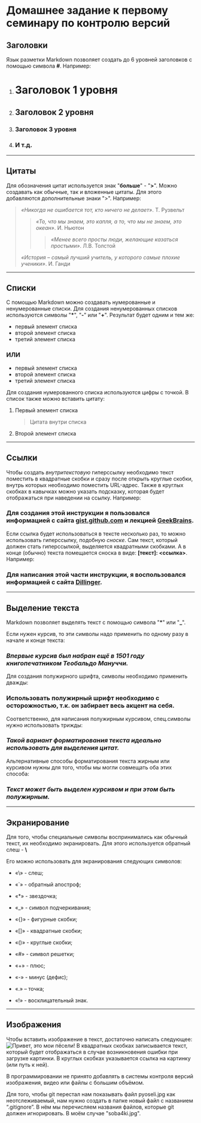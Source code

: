 # Домашнее задание к первому семинару по контролю версий
## Заголовки
Язык разметки Markdown позволяет создать до 6 уровней заголовков с помощью символа **#**. Например:

1. # Заголовок 1 уровня
2. ## Заголовок 2 уровня
3. ### Заголовок 3 уровня
4. ### И т.д.
***
## Цитаты
Для обозначения цитат используется знак "**больше**" - "**>**". Можно создавать как обычные, так и вложенные цитаты. Для этого добавляются дополнительные знаки ">". Например:
> *«Никогда не ошибается тот, кто ничего не делает»*. Т. Рузвельт
>> *«То, что мы знаем, это капля, а то, что мы не знаем, это океан»*. И. Ньютон
>>> *«Менее всего просты люди, желающие казаться простыми»*. Л.В. Толстой
>
> *«История – самый лучший учитель, у которого самые плохие ученики»*. И. Ганди
***
## Списки
С помощью Markdown можно создавать нумерованные и ненумерованные списки. Для создания ненумерованных списков используются символы "**\***", "**-**" или "**+**". Результат будет одним и тем же:
- первый элемент списка
- второй элемент списка
- третий элемент списка

### ИЛИ
* первый элемент списка
* второй элемент списка
* третий элемент списка

Для создания нумерованного списка используются цифры с точкой. В список также можно вставить цитату:
1. Первый элемент списка

    > Цитата внутри списка

2. Второй элемент списка
***
## Ссылки
Чтобы создать *внутритекстовую* гиперссылку необходимо текст поместить в квадратные скобки и сразу после открыть круглые скобки, внутрь которых необходимо поместить URL-адрес. Также в круглых скобках в кавычках можно указать подсказку, которая будет отображаться при наведении на ссылку. Например:
### Для создания этой инструкции я пользовался информацией с сайта [gist.github.com](https://gist.github.com/Jekins/2bf2d0638163f1294637 "Про Markdown") и лекцией [GeekBrains](https://gb.ru/lessons/251909 "Урок 1. Знакомство с контролем версий").

Если ссылка будет использоваться в тексте несколько раз, то можно использовать гиперссылку, подобную *сноске*. Сам текст, который должен стать гиперссылкой, выделяется квадратными скобками. А в конце (обычно) текста помещается сноска в виде: **[текст]: <ссылка>**. Например:
### Для написания этой части инструкции, я воспользовался информацией с сайта [Dillinger].
[Dillinger]: <https://dillinger.io/>
***
## Выделение текста
Markdown позволяет выделять текст с помощью символа "**\***" или "__\___".

Если нужен курсив, то эти символы надо применить по одному разу в начале и конце текста:

### *Впервые курсив был набран ещё в 1501 году книгопечатником Теобальдо Мануччи.*

Для создания полужирного шрифта, символы необходимо применить дважды:

### **Использовать полужирный шрифт необходимо с осторожностью, т.к. он забирает весь акцент на себя.**

Соответственно, для написания полужирным курсивом, спец.символы нужно использовать трижды:
### ***Такой вариант форматирования текста идеально использовать для выделения цитат.***

Альтернативные способы форматирования текста жирным или курсивом нужны для того, чтобы мы могли совмещать оба этих способа:
### _Текст может быть выделен курсивом и при этом быть **полужирным**._
***
## Экранирование
Для того, чтобы специальные символы воспринимались как обычный текст, их необходимо экранировать. Для этого используется обратный слеш - **\\** 

Его можно использовать для экранирования следующих символов:
- «\» - слеш;

- «`» - обратный апостроф;

- «*» - звездочка;

- «_» - символ подчеркивания;

- «{}» - фигурные скобки;

- «[]» - квадратные скобки;

- «()» - круглые скобки;

- «#» - символ решетки;

- «+» - плюс;

- «-» - минус (дефис);

- «.» – точка;

- «!» - восклицательный знак.
***
## Изображения
Чтобы вставить изображение в текст, достаточно написать следующее:
![Привет, это мои пёсели!](soba4ki.jpg)
В квадратных скобках записывается текст, который будет отображаться в случае возникновения ошибки при загрузке картинки. В круглых скобках указывается ссылка на картинку (или путь к ней).

В программировании не принято добавлять в системы контроля версий изображения, видео или файлы с большим объёмом.

Для того, чтобы git перестал нам показывать файл pyoseli.jpg как неотслеживаемый, нам нужно создать в папке новый файл с названием “.gitignore”. В нём мы перечисляем названия файлов, которые git должен игнорировать. В моём случае "soba4ki.jpg".
